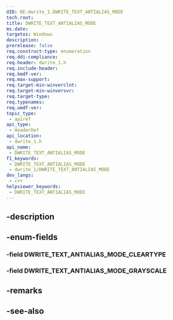 ```yaml
---
UID: NE:dwrite_1.DWRITE_TEXT_ANTIALIAS_MODE
tech.root: 
title: DWRITE_TEXT_ANTIALIAS_MODE
ms.date: 
targetos: Windows
description: 
prerelease: false
req.construct-type: enumeration
req.ddi-compliance: 
req.header: dwrite_1.h
req.include-header: 
req.kmdf-ver: 
req.max-support: 
req.target-min-winverclnt: 
req.target-min-winversvr: 
req.target-type: 
req.typenames: 
req.umdf-ver: 
topic_type:
 - apiref
api_type:
 - HeaderDef
api_location:
 - dwrite_1.h
api_name:
 - DWRITE_TEXT_ANTIALIAS_MODE
f1_keywords:
 - DWRITE_TEXT_ANTIALIAS_MODE
 - dwrite_1/DWRITE_TEXT_ANTIALIAS_MODE
dev_langs:
 - c++
helpviewer_keywords:
 - DWRITE_TEXT_ANTIALIAS_MODE
---
```


## -description

## -enum-fields

### -field DWRITE_TEXT_ANTIALIAS_MODE_CLEARTYPE

### -field DWRITE_TEXT_ANTIALIAS_MODE_GRAYSCALE

## -remarks

## -see-also

